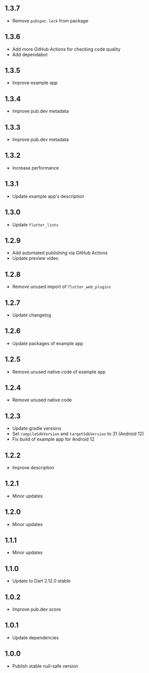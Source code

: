 ## 1.3.7

* Remove `pubspec.lock` from package

## 1.3.6

* Add more GitHub Actions for checking code quality
* Add dependabot

## 1.3.5

* Improve example app

## 1.3.4

* Improve pub.dev metadata

## 1.3.3

* Improve pub.dev metadata

## 1.3.2

* Increase performance

## 1.3.1

* Update example app's description

## 1.3.0

* Update `flutter_lints`

## 1.2.9

* Add automated publishing via GitHub Actions
* Update preview video

## 1.2.8

* Remove unused import of `flutter_web_plugins`

## 1.2.7

* Update changelog

## 1.2.6

* Update packages of example app

## 1.2.5

* Remove unused native code of example app

## 1.2.4

* Remove unused native code

## 1.2.3

* Update gradle versions
* Set `compileSdkVersion` and `targetSdkVersion` to 31 (Android 12)
* Fix build of example app for Android 12

## 1.2.2

* Improve description

## 1.2.1

* Minor updates

## 1.2.0

* Minor updates

## 1.1.1

* Minor updates

## 1.1.0

* Update to Dart 2.12.0 stable

## 1.0.2

* Improve pub.dev score

## 1.0.1

* Update dependencies

## 1.0.0

* Publish stable null-safe version
